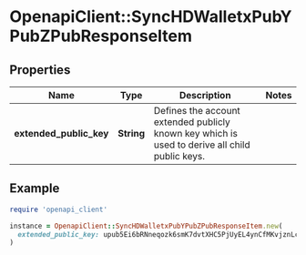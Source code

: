 # OpenapiClient::SyncHDWalletxPubYPubZPubResponseItem

## Properties

| Name | Type | Description | Notes |
| ---- | ---- | ----------- | ----- |
| **extended_public_key** | **String** | Defines the account extended publicly known key which is used to derive all child public keys. |  |

## Example

```ruby
require 'openapi_client'

instance = OpenapiClient::SyncHDWalletxPubYPubZPubResponseItem.new(
  extended_public_key: upub5Ei6bRNneqozk6smK7dvtXHC5PjUyEL4ynCfMKvjznLcXi9DQaikETzQjHvJC43XexMvQs64jxB1njMjCHpRZ4xQWAmv3ge9cVtjfsHmbvQ
)
```

